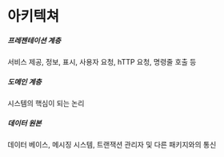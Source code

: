 # 아키텍쳐

#####  프레젠테이션 계층
서비스 제공, 정보, 표시, 사용자 요청, hTTP 요청, 명령줄 호출 등
##### 도메인 계층
시스템의 핵심이 되는 논리
##### 데이터 원본
데이터 베이스, 메시징 시스템, 트랜잭션 관리자 및 다른 패키지와의 통신
